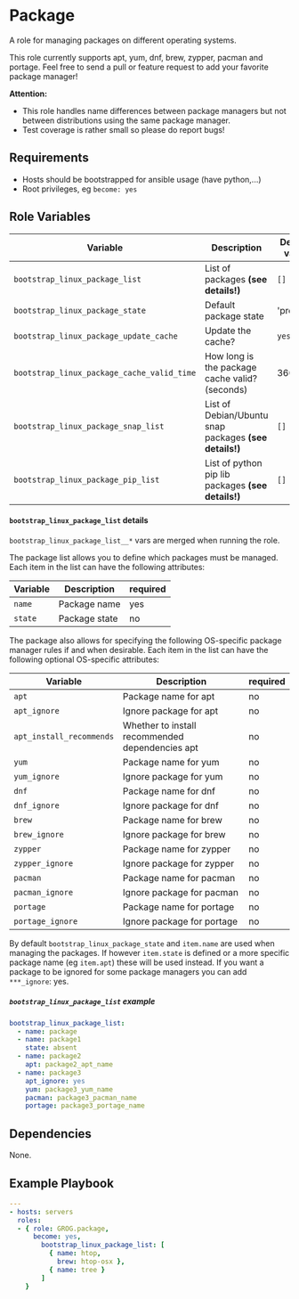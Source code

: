 # Package

A role for managing packages on different operating systems.

This role currently supports apt, yum, dnf, brew, zypper, pacman and portage.
Feel free to send a pull or feature request to add your favorite package
manager!

**Attention:**

- This role handles name differences between package managers but not between
  distributions using the same package manager.
- Test coverage is rather small so please do report bugs!

## Requirements

- Hosts should be bootstrapped for ansible usage (have python,...)
- Root privileges, eg `become: yes`

## Role Variables

| Variable | Description | Default value |
|----------|-------------|---------------|
| `bootstrap_linux_package_list` | List of packages **(see details!)** | `[]` |
| `bootstrap_linux_package_state` | Default package state | 'present' |
| `bootstrap_linux_package_update_cache` | Update the cache? | `yes` |
| `bootstrap_linux_package_cache_valid_time` | How long is the package cache valid? (seconds) | 3600 |
| `bootstrap_linux_package_snap_list` | List of Debian/Ubuntu snap packages **(see details!)** | `[]` |
| `bootstrap_linux_package_pip_list` | List of python pip lib packages **(see details!)** | `[]` |

#### `bootstrap_linux_package_list` details

`bootstrap_linux_package_list__*` vars are merged when running the role. 

The package list allows you to define which packages must be managed. Each item in the list can have the following attributes:

| Variable | Description | required |
|----------|-------------|----------|
| `name` | Package name | yes |
| `state` | Package state | no |

The package also allows for specifying the following OS-specific package manager rules if and when desirable.  Each item in the list can have the following optional OS-specific attributes:

| Variable | Description | required |
|----------|-------------|----------|
| `apt` | Package name for apt | no |
| `apt_ignore` | Ignore package for apt | no |
| `apt_install_recommends` | Whether to install recommended dependencies apt    | no |
| `yum` | Package name for yum | no |
| `yum_ignore` | Ignore package for yum | no |
| `dnf` | Package name for dnf | no |
| `dnf_ignore` | Ignore package for dnf | no |
| `brew` | Package name for brew | no |
| `brew_ignore` | Ignore package for brew | no |
| `zypper` | Package name for zypper | no |
| `zypper_ignore` | Ignore package for zypper | no |
| `pacman` | Package name for pacman | no |
| `pacman_ignore` | Ignore package for pacman | no |
| `portage` | Package name for portage | no |
| `portage_ignore` | Ignore package for portage | no |

By default `bootstrap_linux_package_state` and `item.name` are used when managing the packages.
If however `item.state` is defined or a more specific package name (eg
`item.apt`) these will be used instead. If you want a package to be ignored for
some package managers you can add `***_ignore`: yes.

##### `bootstrap_linux_package_list` example

```yaml
bootstrap_linux_package_list:
  - name: package
  - name: package1
    state: absent
  - name: package2
    apt: package2_apt_name
  - name: package3
    apt_ignore: yes
    yum: package3_yum_name
    pacman: package3_pacman_name
    portage: package3_portage_name
```

## Dependencies

None.

## Example Playbook

```yaml
---
- hosts: servers
  roles:
  - { role: GROG.package,
      become: yes,
        bootstrap_linux_package_list: [
          { name: htop,
            brew: htop-osx },
          { name: tree }
        ]
    }
```

